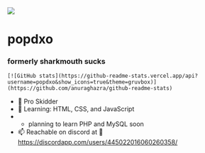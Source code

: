 <img src="https://cdn.discordapp.com/banners/445022016060260358/23cafcb418773a6198bd5938254a5266?size=4096">
    <h1>popdxo</h1>
    <h3>formerly sharkmouth sucks</h3>
    
    [![GitHub stats](https://github-readme-stats.vercel.app/api?username=popdxo&show_icons=true&theme=gruvbox)](https://github.com/anuraghazra/github-readme-stats)

- 💪 Pro Skidder
- 🏫 Learning: HTML, CSS, and JavaScript
- - planning to learn PHP and MySQL soon
- 📫 Reachable on discord at 🍔 https://discordapp.com/users/445022016060260358/

<!---
Sharkmouth-Sucks/Sharkmouth-Sucks is a ✨ special ✨ repository because its `README.md` (this file) appears on your GitHub profile.
You can click the Preview link to take a look at your changes.
--->
